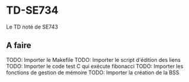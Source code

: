 # TD-SE734
Le TD noté de SE743

## A faire
TODO: Importer le Makefile
TODO: Importer le script d'édition des liens
TODO: Importer le code test C qui exécute fibonacci
TODO: Importer les fonctions de gestion de mémoire
TODO: Importer la création de la BSS
